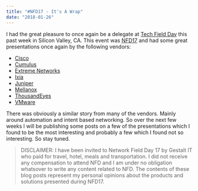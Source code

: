 ```yaml
---
title: "#NFD17 - It's A Wrap"
date: "2018-01-26"
---
```


I had the great pleasure to once again be a delegate at [Tech Field Day](http://techfieldday.com/)
this past week in Silicon Valley, CA. This event was [NFD17](http://techfieldday.com/event/nfd17/)
and had some great presentations once again by the following vendors:

-   [Cisco](https://www.cisco.com/)
-   [Cumulus](https://cumulusnetworks.com/)
-   [Extreme Networks](https://www.extremenetworks.com/)
-   [Ixia](https://www.ixiacom.com/)
-   [Juniper](https://www.juniper.net)
-   [Mellanox](http://www.mellanox.com/)
-   [ThousandEyes](https://www.thousandeyes.com/)
-   [VMware](https://www.vmware.com)

There was obviously a similar story from many of the vendors. Mainly around
automation and intent based networking. So over the next few weeks I will be
publishing some posts on a few of the presentations which I found to be the most
interesting and probably a few which I found not so interesting. So stay tuned.

> DISCLAIMER: I have been invited to Network Field Day 17 by Gestalt IT who
> paid for travel, hotel, meals and transportation. I did not receive
> any compensation to attend NFD and I am under no obligation whatsover
> to write any content related to NFD. The contents of these blog posts
> represent my personal opinions about the products and solutions
> presented during NFD17.
